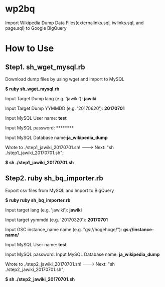 # wp2bq
Import Wikipedia Dump Data Files(externalinks.sql, iwlinks.sql, and page.sql) to Google BigQuery

# How to Use

## Step1. sh_wget_mysql.rb

Download dump files by using wget and import to MySQL

**$ ruby sh_wget_mysql.rb**

Input Target Dump lang (e.g. 'jawiki'): **jawiki**

Input Target Dump YYMMDD (e.g. '20170620'): **20170701**

Input MySQL User name: **test**

Input MySQL password: ********

Input MySQL Database name:**ja_wikipedia_dump**

Wrote to ./step1_jawiki_20170701.sh! ---> Next: "sh ./step1_jawiki_20170701.sh";

**$ sh ./step1_jawiki_20170701.sh**

## Step2. ruby sh_bq_importer.rb

Export csv files from MySQL and Import to BigQuery

**$ ruby ruby sh_bq_importer.rb**

Input target lang (e.g. 'jawiki'): **jawiki**

Input target yymmdd (e.g. '20170320'): **20170701**

Input GSC instance_name name (e.g. "gs://hogehoge/"): **gs://instance-name/**

Input MySQL User name: **test**

Input MySQL password: Input MySQL Database name: **ja_wikipedia_dump**

Wrote to ./step2_jawiki_20170701.sh! ---> Next: "sh ./step2_jawiki_20170701.sh";

**$ sh ./step2_jawiki_20170701.sh**
